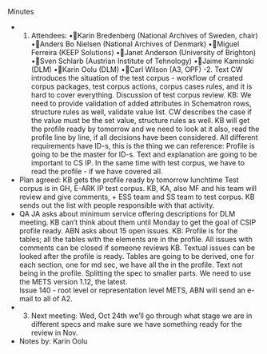 Minutes
- 1. Attendees:
•Karin Bredenberg (National Archives of Sweden, chair)
•Anders Bo Nielsen (National Archives of Denmark)
•Miguel Ferreira (KEEP Solutions)
•Janet Anderson (University of Brighton)
•Sven Schlarb (Austrian Institute of Tehnology)
•Jaime Kaminski (DLM)
•Karin Oolu (DLM)
•Carl Wilson (A3, OPF)
-2. Text
CW introduces the situation of the test corpus - workflow of created corpus packages, test corpus actions, corpus cases rules, and it is hard to cover everything. Discussion of test corpus review. 
KB: We need to provide validation of added attributes in Schematron rows, structure rules as well, validate value list. CW describes the case if the value must be the set value, structure rules as well. 
KB will get the profile ready by tomorrow and we need to look at it also, read the profile line by line, if all decisions have been considered. All different requirements have ID-s, this is the thing we can reference: Profile is going to be the master for ID-s. Text and explanation are going to be important to CS IP. 
In the same time with test corpus, we have to read the profile - if we have covered all. 
- Plan agreed:
KB gets the profile ready by tomorrow lunchtime
Test corpus is in GH, E-ARK IP test corpus.
KB, KA, also MF and his team will review and give comments, + ESS team and SS team to test corpus. KB sends out the list with people responsible with that activity. 
- QA
JA asks about minimum service offering descriptions for DLM meeting. KB can’t think about them until Monday to get the goal of CSIP profile ready. 
ABN asks about 15 open issues. KB: Profile is for the tables; all the tables with the elements are in the profile. All issues with comments can be closed if someone reviews KB. Textual issues can be looked after the profile is ready. Tables are going to be derived, one for each section, one for md sec, we have all the in the profile. Text not being in the profile. Splitting the spec to smaller parts. 
We need to use the METS version 1.12, the latest.  
Issue 140 - root level or representation level METS, ABN will send an e-mail to all of A2.
- 3.	Next meeting: Wed, Oct 24th we’ll go through what stage we are in different specs and make sure we have something ready for the review in Nov.  
-	Notes by: Karin Oolu


